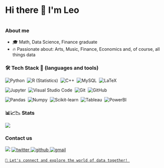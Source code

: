 <h1> Hi there 👋 I'm Leo<h1>




### About me

- 🎓 Math, Data Science, Finance graduate
- 🔥 Passionate about: Arts, Music, Finance, Economics and, of course, all things data

   
### 🛠 Tech Stack 💼 (languages and tools)


![Python](https://img.shields.io/badge/-Python-05122A?style=flat&logo=python)&nbsp;
![R (Statistics)](https://img.shields.io/badge/-R-05122A?style=flat&logo=R&logoColor=276DC3)&nbsp;
![C++](https://img.shields.io/badge/-C++-05122A?style=flat&logo=C%2B%2B&logoColor=00599C)&nbsp;
![MySQL](https://img.shields.io/badge/MySQL-4479A1?style=flat-square&logo=MySQL&logoColor=white)&nbsp;
![LaTeX](https://img.shields.io/badge/LaTeX-008080?style=flat-square&logo=LaTeX&logoColor=white)&nbsp;


![Jupyter](https://img.shields.io/badge/Jupyter-F37626?style=flat-square&logo=Jupyter&logoColor=white)&nbsp;
![Visual Studio Code](https://img.shields.io/badge/-Visual%20Studio%20Code-05122A?style=flat&logo=visual-studio-code&logoColor=007ACC)&nbsp;
![Git](https://img.shields.io/badge/-Git-05122A?style=flat&logo=git)&nbsp;
![GitHub](https://img.shields.io/badge/-GitHub-05122A?style=flat&logo=github)&nbsp;


![Pandas](https://img.shields.io/badge/Pandas-150458?style=flat-square&logo=pandas&logoColor=white)&nbsp;
![Numpy](https://img.shields.io/badge/Numpy-013243?style=flat-square&logo=Numpy&logoColor=white)&nbsp;
![Scikit-learn](https://img.shields.io/badge/ScikitLearn-F7931E?style=flat-square&logo=Scikit-learn&logoColor=white)&nbsp;
![Tableau](https://img.shields.io/badge/Tableau-E97627?style=flat-square&logo=Tableau&logoColor=white)&nbsp;
![PowerBI](https://img.shields.io/badge/PowerBI-F2C811?style=flat-square&logo=PowerBI&logoColor=white)&nbsp;







### 📊📈📉 Stats

<img src='https://github-readme-stats.vercel.app/api?username=leocortes85&show_icons=true&theme=radical' />
</p>




### Contact us

<a href="https://www.linkedin.com/in/leonardo-cortés-zambrano-13522295/" target="blank">
<img src="https://img.shields.io/badge/linkedin-%231DA1F2.svg?style=for-the-badge&logo=linkedin&logoColor=white alt=azzar style="margin-bottom: 5px;" /></a>

<a href="https://twitter.com/leocortesz" target="_blank">
<img src=https://img.shields.io/badge/twitter-%2300acee.svg?color=1DA1F2&style=for-the-badge&logo=twitter&logoColor=white alt=twitter style="margin-bottom: 5px;" />

<a href="https://github.com/pingcap/leocortes85/" target="_blank">
<img src=https://img.shields.io/badge/github-%2300acee.svg?color=181717&style=for-the-badge&logo=github&logoColor=white alt=github style="margin-bottom: 5px;" />

<a href="mailto:gleonardo.cortes@gmail.com" target="_blank">
<img src=https://img.shields.io/badge/gmail-%2300acee.svg?color=EA4335&style=for-the-badge&logo=gmail&logoColor=white alt=gmail style="margin-bottom: 5px;" />

 
    
    🌟 Let's connect and explore the world of data together! 




    


